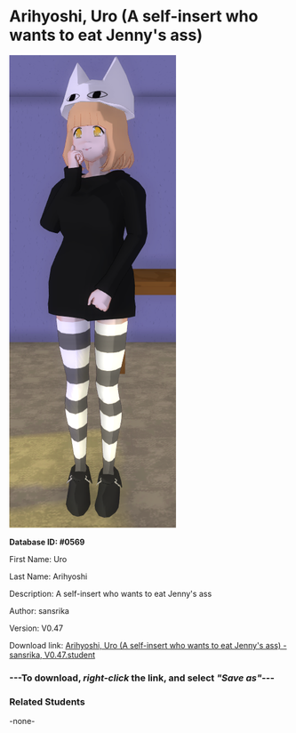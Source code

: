 # Arihyoshi, Uro (A self-insert who wants to eat Jenny's ass)

<img src="Files/Images/Arihyoshi, Uro (A self-insert who wants to eat Jenny's ass).png" title="Arihyoshi, Uro (A self-insert who wants to eat Jenny's ass) - sansrika, V0.47">

**Database ID: #0569**

First Name: Uro

Last Name: Arihyoshi

Description: A self-insert who wants to eat Jenny's ass

Author: sansrika

Version: V0.47

Download link: <a href="https://raw.githubusercontent.com/Arbiter1223/Daigaku-Gurashi-Custom-Students/master/Files/Studen%20Files/Arihyoshi%2C%20Uro%20(A%20self-insert%20who%20wants%20to%20eat%20Jenny's%20ass)%20-%20sansrika%2C%20V0.47.student">Arihyoshi, Uro (A self-insert who wants to eat Jenny's ass) - sansrika, V0.47.student</a>

### ---**To download, _right-click_ the link, and select _"Save as"_**---

### Related Students

-none-
